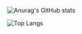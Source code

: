 ![Anurag's GitHub stats](https://github-readme-stats.vercel.app/api?username=LanceGan)


![Top Langs](https://github-readme-stats.vercel.app/api/top-langs/?username=anuraghazra)
<!--
**LanceGan/LanceGan** is a ✨ _special_ ✨ repository because its `README.md` (this file) appears on your GitHub profile.

Here are some ideas to get you started:

- 🔭 I’m currently working on ...
- 🌱 I’m currently learning ...
- 👯 I’m looking to collaborate on ...
- 🤔 I’m looking for help with ...
- 💬 Ask me about ...
- 📫 How to reach me: ...
- 😄 Pronouns: ...
- ⚡ Fun fact: ...
-->
